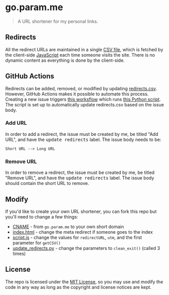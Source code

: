 # go.param.me
> A URL shortener for my personal links.

## Redirects
All the redirect URLs are maintained in a single [CSV file](redirects.csv), which is fetched by the client-side [JavaScript](script.js) each time someone visits the site. There is no dynamic content as everything is done by the client-side. 

## GitHub Actions
Redirects can be added, removed, or modified by updating [redirects.csv](redirects.csv). However, GitHub Actions makes it possible to automate this process. Creating a new issue triggers [this worksflow](.github.workflow.yml) which runs [this Python script](add_url.py). The script is set up to automatically update redirects.csv based on the issue body. 

### Add URL
In order to add a redirect, the issue must be created by me, be titled "Add URL", and have the <kbd>update redirects</kbd> label. The issue body needs to be: 

```
Short URL --> Long URL
```

### Remove URL
In order to remove a redirect, the issue must be created by me, be titled "Remove URL", and have the <kbd>update redirects</kbd> label. The issue body should contain the short URL to remove.

## Modify 
If you'd like to create your own URL shortener, you can fork this repo but you'll need to change a few things:
- [CNAME](CNAME) - from `go.param.me` to your own short domain
- [index.html](index.html) - change the meta redirect if someone goes to the index
- [script.js](script.js) - change the values for `redirectURL`, `utm`, and the first parameter for `getCSV()`
- [update_redirects.py](update_redirects.py) - change the parameters to `clean_exit()` (called 3 times)

## License
The repo is licensed under the [MIT License](LICENSE), so you may use and modify the code in any way as long as the copyright and license notices are kept.  
